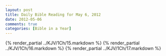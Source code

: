 ```yaml
---
layout: post
title: Daily Bible Reading for May 6, 2012
date: 2012-05-06
comments: true
categories: [Bible in a Year]
---
```

{% render_partial ../KJV/1Ch/15.markdown %}
{% render_partial ../KJV/1Ch/16.markdown %}
{% render_partial ../KJV/1Ch/17.markdown %}
